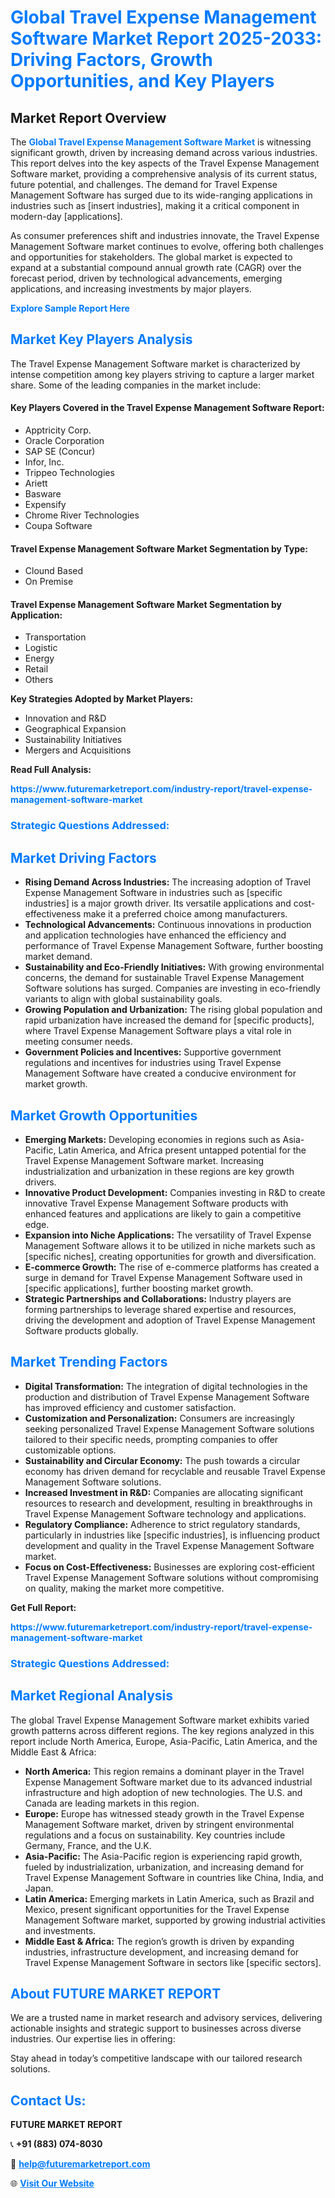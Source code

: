 <h1 style="color: #007BFF;">Global Travel Expense Management Software Market Report 2025-2033: Driving Factors, Growth Opportunities, and Key Players</h1>

<section id="overview">
<h2>Market Report Overview</h2>
<p>The <a href="https://www.futuremarketreport.com/industry-report/travel-expense-management-software-market" style="color: #007BFF; text-decoration: none;"><strong>Global Travel Expense Management Software Market</strong></a> is witnessing significant growth, driven by increasing demand across various industries. This report delves into the key aspects of the Travel Expense Management Software market, providing a comprehensive analysis of its current status, future potential, and challenges. The demand for Travel Expense Management Software has surged due to its wide-ranging applications in industries such as [insert industries], making it a critical component in modern-day [applications].</p>
<p>As consumer preferences shift and industries innovate, the Travel Expense Management Software market continues to evolve, offering both challenges and opportunities for stakeholders. The global market is expected to expand at a substantial compound annual growth rate (CAGR) over the forecast period, driven by technological advancements, emerging applications, and increasing investments by major players.</p>
</section>

<section id="overview">
<p><a href="https://www.futuremarketreport.com/request-sample/reportId=53654" style="color: #007BFF; text-decoration: none;"><strong>Explore Sample Report Here</strong></a></p>
</section>

<section id="key-players">
<h2 style="color: #007BFF;">Market Key Players Analysis</h2>
<p>The Travel Expense Management Software market is characterized by intense competition among key players striving to capture a larger market share. Some of the leading companies in the market include:</p>
<h4>Key Players Covered in the Travel Expense Management Software Report:</h4>
<ul><li>Apptricity Corp.</li><li>Oracle Corporation</li><li>SAP SE (Concur)</li><li>Infor, Inc.</li><li>Trippeo Technologies</li><li>Ariett</li><li>Basware</li><li>Expensify</li><li>Chrome River Technologies</li><li>Coupa Software</li></ul>
<h4>Travel Expense Management Software Market Segmentation by Type:</h4>
<ul><li>Clound Based</li><li>On Premise</li></ul>

<h4>Travel Expense Management Software Market Segmentation by Application:</h4>
<ul><li>Transportation</li><li>Logistic</li><li>Energy</li><li>Retail</li><li>Others</li></ul>
<p><strong>Key Strategies Adopted by Market Players:</strong></p>
<ul>
<li>Innovation and R&D</li>
<li>Geographical Expansion</li>
<li>Sustainability Initiatives</li>
<li>Mergers and Acquisitions</li>
</ul>
</section>

<section>
<p><strong>Read Full Analysis: </strong></p><a href="https://www.futuremarketreport.com/industry-report/travel-expense-management-software-market" style="color: #007BFF; text-decoration: none;"><strong>https://www.futuremarketreport.com/industry-report/travel-expense-management-software-market</strong></a>
<h3 style="color: #007BFF;">Strategic Questions Addressed:</h3>
</section>

<section id="driving-factors">
<h2 style="color: #007BFF;">Market Driving Factors</h2>
<ul>
<li><strong>Rising Demand Across Industries:</strong> The increasing adoption of Travel Expense Management Software in industries such as [specific industries] is a major growth driver. Its versatile applications and cost-effectiveness make it a preferred choice among manufacturers.</li>
<li><strong>Technological Advancements:</strong> Continuous innovations in production and application technologies have enhanced the efficiency and performance of Travel Expense Management Software, further boosting market demand.</li>
<li><strong>Sustainability and Eco-Friendly Initiatives:</strong> With growing environmental concerns, the demand for sustainable Travel Expense Management Software solutions has surged. Companies are investing in eco-friendly variants to align with global sustainability goals.</li>
<li><strong>Growing Population and Urbanization:</strong> The rising global population and rapid urbanization have increased the demand for [specific products], where Travel Expense Management Software plays a vital role in meeting consumer needs.</li>
<li><strong>Government Policies and Incentives:</strong> Supportive government regulations and incentives for industries using Travel Expense Management Software have created a conducive environment for market growth.</li>
</ul>
</section>

<section id="growth-opportunities">
<h2 style="color: #007BFF;">Market Growth Opportunities</h2>
<ul>
<li><strong>Emerging Markets:</strong> Developing economies in regions such as Asia-Pacific, Latin America, and Africa present untapped potential for the Travel Expense Management Software market. Increasing industrialization and urbanization in these regions are key growth drivers.</li>
<li><strong>Innovative Product Development:</strong> Companies investing in R&D to create innovative Travel Expense Management Software products with enhanced features and applications are likely to gain a competitive edge.</li>
<li><strong>Expansion into Niche Applications:</strong> The versatility of Travel Expense Management Software allows it to be utilized in niche markets such as [specific niches], creating opportunities for growth and diversification.</li>
<li><strong>E-commerce Growth:</strong> The rise of e-commerce platforms has created a surge in demand for Travel Expense Management Software used in [specific applications], further boosting market growth.</li>
<li><strong>Strategic Partnerships and Collaborations:</strong> Industry players are forming partnerships to leverage shared expertise and resources, driving the development and adoption of Travel Expense Management Software products globally.</li>
</ul>
</section>

<section id="trending-factors">
<h2 style="color: #007BFF;">Market Trending Factors</h2>
<ul>
<li><strong>Digital Transformation:</strong> The integration of digital technologies in the production and distribution of Travel Expense Management Software has improved efficiency and customer satisfaction.</li>
<li><strong>Customization and Personalization:</strong> Consumers are increasingly seeking personalized Travel Expense Management Software solutions tailored to their specific needs, prompting companies to offer customizable options.</li>
<li><strong>Sustainability and Circular Economy:</strong> The push towards a circular economy has driven demand for recyclable and reusable Travel Expense Management Software solutions.</li>
<li><strong>Increased Investment in R&D:</strong> Companies are allocating significant resources to research and development, resulting in breakthroughs in Travel Expense Management Software technology and applications.</li>
<li><strong>Regulatory Compliance:</strong> Adherence to strict regulatory standards, particularly in industries like [specific industries], is influencing product development and quality in the Travel Expense Management Software market.</li>
<li><strong>Focus on Cost-Effectiveness:</strong> Businesses are exploring cost-efficient Travel Expense Management Software solutions without compromising on quality, making the market more competitive.</li>
</ul>
</section>

<section>
<p><strong>Get Full Report: </strong></p><a href="https://www.futuremarketreport.com/industry-report/travel-expense-management-software-market" style="color: #007BFF; text-decoration: none;"><strong>https://www.futuremarketreport.com/industry-report/travel-expense-management-software-market</strong></a>
<h3 style="color: #007BFF;">Strategic Questions Addressed:</h3>
</section>


<section id="regional-analysis">
<h2 style="color: #007BFF;">Market Regional Analysis</h2>
<p>The global Travel Expense Management Software market exhibits varied growth patterns across different regions. The key regions analyzed in this report include North America, Europe, Asia-Pacific, Latin America, and the Middle East & Africa:</p>
<ul>
<li><strong>North America:</strong> This region remains a dominant player in the Travel Expense Management Software market due to its advanced industrial infrastructure and high adoption of new technologies. The U.S. and Canada are leading markets in this region.</li>
<li><strong>Europe:</strong> Europe has witnessed steady growth in the Travel Expense Management Software market, driven by stringent environmental regulations and a focus on sustainability. Key countries include Germany, France, and the U.K.</li>
<li><strong>Asia-Pacific:</strong> The Asia-Pacific region is experiencing rapid growth, fueled by industrialization, urbanization, and increasing demand for Travel Expense Management Software in countries like China, India, and Japan.</li>
<li><strong>Latin America:</strong> Emerging markets in Latin America, such as Brazil and Mexico, present significant opportunities for the Travel Expense Management Software market, supported by growing industrial activities and investments.</li>
<li><strong>Middle East & Africa:</strong> The region’s growth is driven by expanding industries, infrastructure development, and increasing demand for Travel Expense Management Software in sectors like [specific sectors].</li>
</ul>
</section>

<footer>
<h2 style="color: #007BFF;">About FUTURE MARKET REPORT</h2>
<p>We are a trusted name in market research and advisory services, delivering actionable insights and strategic support to businesses across diverse industries. Our expertise lies in offering:</p>

<p>Stay ahead in today’s competitive landscape with our tailored research solutions.</p>

<h2 style="color: #007BFF;">Contact Us:</h2>
<p><strong>FUTURE MARKET REPORT</strong></p>
<p>📞 <strong>+91 (883) 074-8030</strong></p>
<p>📧 <strong><a href="mailto:help@futuremarketreport.com" style="color: #007BFF;">help@futuremarketreport.com</a></strong></p>
<p>🌐 <strong><a href="https://www.futuremarketreport.com/" style="color: #007BFF;">Visit Our Website</a></strong></p>
</footer>